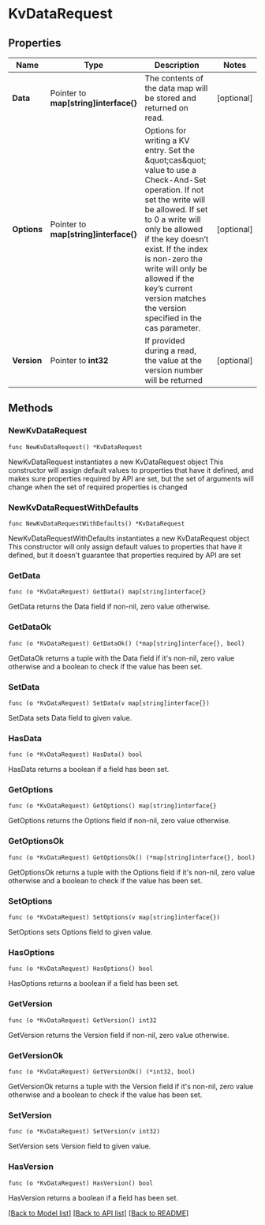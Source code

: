 # KvDataRequest

## Properties

Name | Type | Description | Notes
------------ | ------------- | ------------- | -------------
**Data** | Pointer to **map[string]interface{}** | The contents of the data map will be stored and returned on read. | [optional] 
**Options** | Pointer to **map[string]interface{}** | Options for writing a KV entry. Set the \&quot;cas\&quot; value to use a Check-And-Set operation. If not set the write will be allowed. If set to 0 a write will only be allowed if the key doesn’t exist. If the index is non-zero the write will only be allowed if the key’s current version matches the version specified in the cas parameter. | [optional] 
**Version** | Pointer to **int32** | If provided during a read, the value at the version number will be returned | [optional] 

## Methods

### NewKvDataRequest

`func NewKvDataRequest() *KvDataRequest`

NewKvDataRequest instantiates a new KvDataRequest object
This constructor will assign default values to properties that have it defined,
and makes sure properties required by API are set, but the set of arguments
will change when the set of required properties is changed

### NewKvDataRequestWithDefaults

`func NewKvDataRequestWithDefaults() *KvDataRequest`

NewKvDataRequestWithDefaults instantiates a new KvDataRequest object
This constructor will only assign default values to properties that have it defined,
but it doesn't guarantee that properties required by API are set

### GetData

`func (o *KvDataRequest) GetData() map[string]interface{}`

GetData returns the Data field if non-nil, zero value otherwise.

### GetDataOk

`func (o *KvDataRequest) GetDataOk() (*map[string]interface{}, bool)`

GetDataOk returns a tuple with the Data field if it's non-nil, zero value otherwise
and a boolean to check if the value has been set.

### SetData

`func (o *KvDataRequest) SetData(v map[string]interface{})`

SetData sets Data field to given value.

### HasData

`func (o *KvDataRequest) HasData() bool`

HasData returns a boolean if a field has been set.

### GetOptions

`func (o *KvDataRequest) GetOptions() map[string]interface{}`

GetOptions returns the Options field if non-nil, zero value otherwise.

### GetOptionsOk

`func (o *KvDataRequest) GetOptionsOk() (*map[string]interface{}, bool)`

GetOptionsOk returns a tuple with the Options field if it's non-nil, zero value otherwise
and a boolean to check if the value has been set.

### SetOptions

`func (o *KvDataRequest) SetOptions(v map[string]interface{})`

SetOptions sets Options field to given value.

### HasOptions

`func (o *KvDataRequest) HasOptions() bool`

HasOptions returns a boolean if a field has been set.

### GetVersion

`func (o *KvDataRequest) GetVersion() int32`

GetVersion returns the Version field if non-nil, zero value otherwise.

### GetVersionOk

`func (o *KvDataRequest) GetVersionOk() (*int32, bool)`

GetVersionOk returns a tuple with the Version field if it's non-nil, zero value otherwise
and a boolean to check if the value has been set.

### SetVersion

`func (o *KvDataRequest) SetVersion(v int32)`

SetVersion sets Version field to given value.

### HasVersion

`func (o *KvDataRequest) HasVersion() bool`

HasVersion returns a boolean if a field has been set.


[[Back to Model list]](../README.md#documentation-for-models) [[Back to API list]](../README.md#documentation-for-api-endpoints) [[Back to README]](../README.md)


